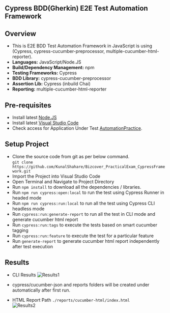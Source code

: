 ## Cypress BDD(Gherkin) E2E Test Automation Framework

## Overview
* This is E2E BDD Test Automation Framework in JavaScript is using (Cypress, cypress-cucumber-preprocessor, multiple-cucumber-html-reporter).
* **Languages:** JavaScript/Node.JS
* **Build/Dependency Management:** npm
* **Testing Frameworks:** Cypress
* **BDD Library:** cypress-cucumber-preprocessor
* **Assertion Lib:** Cypress (inbuild Chai)
* **Reporting:** multiple-cucumber-html-reporter

## Pre-requisites
* Install latest [Node.JS](https://nodejs.org/en/download/)
* Install latest [Visual Studio Code](https://code.visualstudio.com/download)
* Check access for Application Under Test [AutomationPractice](http://automationpractice.com).

## Setup Project
* Clone the source code from git as per below command.<br />
```git clone https://github.com/KunalShahare/Bizcover_PracticalExam_CypressFramework.git```
* Import the Project into Visual Studio Code 
* Open Terminal and Navigate to Project Directory
* Run `npm install` to download all the dependencies / libraries.
* Run `npm run cypress:open:local` to run the test using Cypress Runner in headed mode 
* Run `npm run cypress:run:local` to run all the test using Cypress CLI headless mode
* Run `cypress:run:generate-report` to run all the test in CLI mode and generate cucumber html report
* Run `cypress:run:tags` to execute the tests based on smart cucumber tagging
* Run `cypress:run:feature` to execute the test for a particular feature
* Run `generate-report` to generate cucumber html report independently after test execution

## Results
* CLI Results
![Results1](./Cypress_CLI_Report.PNG)

* cypress/cucumber-json and reports folders will be created under automatically after first run.
* HTML Report Path `./reports/cucumber-html/index.html` <br />
![Results2](./Cucumber_Report.PNG)